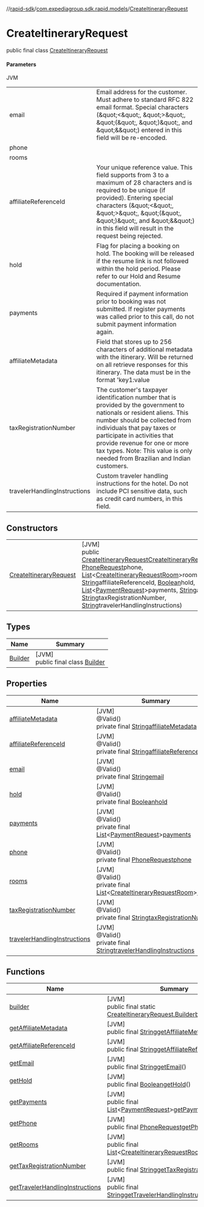 //[rapid-sdk](../../../index.md)/[com.expediagroup.sdk.rapid.models](../index.md)/[CreateItineraryRequest](index.md)

# CreateItineraryRequest

public final class [CreateItineraryRequest](index.md)

#### Parameters

JVM

| | |
|---|---|
| email | Email address for the customer. Must adhere to standard RFC 822 email format. Special characters (\&quot;<\&quot;, \&quot;>\&quot;, \&quot;(\&quot;, \&quot;)\&quot;, and \&quot;&\&quot;) entered in this field will be re-encoded. |
| phone |
| rooms |
| affiliateReferenceId | Your unique reference value. This field supports from 3 to a maximum of 28 characters and is required to be unique (if provided). Entering special characters (\&quot;<\&quot;, \&quot;>\&quot;, \&quot;(\&quot;, \&quot;)\&quot;, and \&quot;&\&quot;) in this field will result in the request being rejected. |
| hold | Flag for placing a booking on hold. The booking will be released if the resume link is not followed within the hold period. Please refer to our Hold and Resume documentation. |
| payments | Required if payment information prior to booking was not submitted. If register payments was called prior to this call, do not submit payment information again. |
| affiliateMetadata | Field that stores up to 256 characters of additional metadata with the itinerary. Will be returned on all retrieve responses for this itinerary. The data must be in the format 'key1:value|key2:value|key3:value'. Other Special characters (\&quot;<\&quot;, \&quot;>\&quot;, \&quot;(\&quot;, \&quot;)\&quot;, and \&quot;&\&quot;) entered in this field will be re-encoded. |
| taxRegistrationNumber | The customer's taxpayer identification number that is provided by the government to nationals or resident aliens. This number should be collected from individuals that pay taxes or participate in activities that provide revenue for one or more tax types. Note: This value is only needed from Brazilian and Indian customers. |
| travelerHandlingInstructions | Custom traveler handling instructions for the hotel. Do not include PCI sensitive data, such as credit card numbers, in this field. |

## Constructors

| | |
|---|---|
| [CreateItineraryRequest](-create-itinerary-request.md) | [JVM]<br>public [CreateItineraryRequest](index.md)[CreateItineraryRequest](-create-itinerary-request.md)([String](https://docs.oracle.com/javase/8/docs/api/java/lang/String.html)email, [PhoneRequest](../-phone-request/index.md)phone, [List](https://docs.oracle.com/javase/8/docs/api/java/util/List.html)&lt;[CreateItineraryRequestRoom](../-create-itinerary-request-room/index.md)&gt;rooms, [String](https://docs.oracle.com/javase/8/docs/api/java/lang/String.html)affiliateReferenceId, [Boolean](https://docs.oracle.com/javase/8/docs/api/java/lang/Boolean.html)hold, [List](https://docs.oracle.com/javase/8/docs/api/java/util/List.html)&lt;[PaymentRequest](../-payment-request/index.md)&gt;payments, [String](https://docs.oracle.com/javase/8/docs/api/java/lang/String.html)affiliateMetadata, [String](https://docs.oracle.com/javase/8/docs/api/java/lang/String.html)taxRegistrationNumber, [String](https://docs.oracle.com/javase/8/docs/api/java/lang/String.html)travelerHandlingInstructions) |

## Types

| Name | Summary |
|---|---|
| [Builder](-builder/index.md) | [JVM]<br>public final class [Builder](-builder/index.md) |

## Properties

| Name | Summary |
|---|---|
| [affiliateMetadata](index.md#-997264313%2FProperties%2F700308213) | [JVM]<br>@Valid()<br>private final [String](https://docs.oracle.com/javase/8/docs/api/java/lang/String.html)[affiliateMetadata](index.md#-997264313%2FProperties%2F700308213) |
| [affiliateReferenceId](index.md#563079486%2FProperties%2F700308213) | [JVM]<br>@Valid()<br>private final [String](https://docs.oracle.com/javase/8/docs/api/java/lang/String.html)[affiliateReferenceId](index.md#563079486%2FProperties%2F700308213) |
| [email](index.md#-1431684793%2FProperties%2F700308213) | [JVM]<br>@Valid()<br>private final [String](https://docs.oracle.com/javase/8/docs/api/java/lang/String.html)[email](index.md#-1431684793%2FProperties%2F700308213) |
| [hold](index.md#-2090496648%2FProperties%2F700308213) | [JVM]<br>@Valid()<br>private final [Boolean](https://docs.oracle.com/javase/8/docs/api/java/lang/Boolean.html)[hold](index.md#-2090496648%2FProperties%2F700308213) |
| [payments](index.md#-129692214%2FProperties%2F700308213) | [JVM]<br>@Valid()<br>private final [List](https://docs.oracle.com/javase/8/docs/api/java/util/List.html)&lt;[PaymentRequest](../-payment-request/index.md)&gt;[payments](index.md#-129692214%2FProperties%2F700308213) |
| [phone](index.md#546871221%2FProperties%2F700308213) | [JVM]<br>@Valid()<br>private final [PhoneRequest](../-phone-request/index.md)[phone](index.md#546871221%2FProperties%2F700308213) |
| [rooms](index.md#598911339%2FProperties%2F700308213) | [JVM]<br>@Valid()<br>private final [List](https://docs.oracle.com/javase/8/docs/api/java/util/List.html)&lt;[CreateItineraryRequestRoom](../-create-itinerary-request-room/index.md)&gt;[rooms](index.md#598911339%2FProperties%2F700308213) |
| [taxRegistrationNumber](index.md#-1661907562%2FProperties%2F700308213) | [JVM]<br>@Valid()<br>private final [String](https://docs.oracle.com/javase/8/docs/api/java/lang/String.html)[taxRegistrationNumber](index.md#-1661907562%2FProperties%2F700308213) |
| [travelerHandlingInstructions](index.md#439210342%2FProperties%2F700308213) | [JVM]<br>@Valid()<br>private final [String](https://docs.oracle.com/javase/8/docs/api/java/lang/String.html)[travelerHandlingInstructions](index.md#439210342%2FProperties%2F700308213) |

## Functions

| Name | Summary |
|---|---|
| [builder](builder.md) | [JVM]<br>public final static [CreateItineraryRequest.Builder](-builder/index.md)[builder](builder.md)() |
| [getAffiliateMetadata](get-affiliate-metadata.md) | [JVM]<br>public final [String](https://docs.oracle.com/javase/8/docs/api/java/lang/String.html)[getAffiliateMetadata](get-affiliate-metadata.md)() |
| [getAffiliateReferenceId](get-affiliate-reference-id.md) | [JVM]<br>public final [String](https://docs.oracle.com/javase/8/docs/api/java/lang/String.html)[getAffiliateReferenceId](get-affiliate-reference-id.md)() |
| [getEmail](get-email.md) | [JVM]<br>public final [String](https://docs.oracle.com/javase/8/docs/api/java/lang/String.html)[getEmail](get-email.md)() |
| [getHold](get-hold.md) | [JVM]<br>public final [Boolean](https://docs.oracle.com/javase/8/docs/api/java/lang/Boolean.html)[getHold](get-hold.md)() |
| [getPayments](get-payments.md) | [JVM]<br>public final [List](https://docs.oracle.com/javase/8/docs/api/java/util/List.html)&lt;[PaymentRequest](../-payment-request/index.md)&gt;[getPayments](get-payments.md)() |
| [getPhone](get-phone.md) | [JVM]<br>public final [PhoneRequest](../-phone-request/index.md)[getPhone](get-phone.md)() |
| [getRooms](get-rooms.md) | [JVM]<br>public final [List](https://docs.oracle.com/javase/8/docs/api/java/util/List.html)&lt;[CreateItineraryRequestRoom](../-create-itinerary-request-room/index.md)&gt;[getRooms](get-rooms.md)() |
| [getTaxRegistrationNumber](get-tax-registration-number.md) | [JVM]<br>public final [String](https://docs.oracle.com/javase/8/docs/api/java/lang/String.html)[getTaxRegistrationNumber](get-tax-registration-number.md)() |
| [getTravelerHandlingInstructions](get-traveler-handling-instructions.md) | [JVM]<br>public final [String](https://docs.oracle.com/javase/8/docs/api/java/lang/String.html)[getTravelerHandlingInstructions](get-traveler-handling-instructions.md)() |
